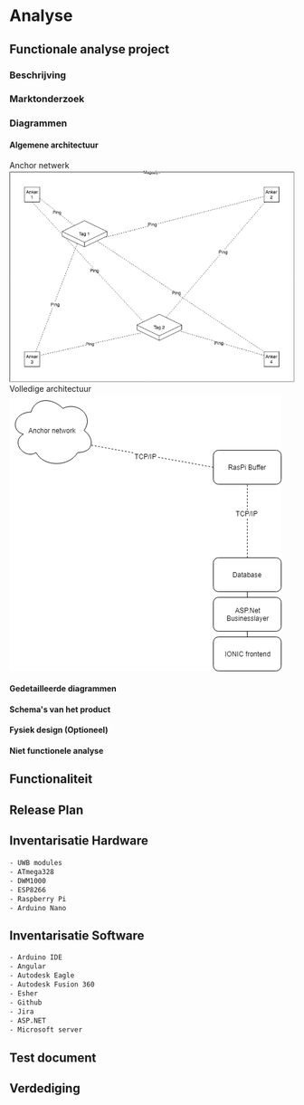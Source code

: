 # Analyse

## Functionale analyse project 

### Beschrijving

### Marktonderzoek 

### Diagrammen

#### Algemene architectuur
Anchor netwerk
![Anchor netwerk](/doc/images/anchornetwerk.png)
Volledige architectuur
![Algemene architecture](/doc/images/architecture.png)
#### Gedetailleerde diagrammen

#### Schema's van het product

#### Fysiek design (Optioneel)

#### Niet functionele analyse 

## Functionaliteit

## Release Plan 

## Inventarisatie Hardware
    - UWB modules 
    - ATmega328 
    - DWM1000
    - ESP8266
    - Raspberry Pi
    - Arduino Nano

## Inventarisatie Software 
    - Arduino IDE 
    - Angular 
    - Autodesk Eagle 
    - Autodesk Fusion 360
    - Esher
    - Github
    - Jira
    - ASP.NET
    - Microsoft server

## Test document

## Verdediging
